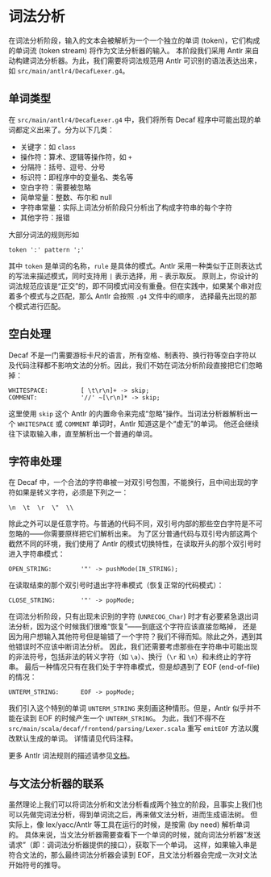 # 词法分析

在词法分析阶段，输入的文本会被解析为一个一个独立的单词 (token)，它们构成的单词流 (token stream) 将作为文法分析器的输入。
本阶段我们采用 Antlr 来自动构建词法分析器。为此，我们需要将词法规范用 Antlr 可识别的语法表达出来，如 `src/main/antlr4/DecafLexer.g4`。

## 单词类型

在 `src/main/antlr4/DecafLexer.g4` 中，我们将所有 Decaf 程序中可能出现的单词都定义出来了。分为以下几类：

- 关键字：如 `class`
- 操作符：算术、逻辑等操作符，如 `+`
- 分隔符：括号、逗号、分号
- 标识符：即程序中的变量名、类名等
- 空白字符：需要被忽略
- 简单常量：整数、布尔和 null
- 字符串常量：实际上词法分析阶段只分析出了构成字符串的每个字符
- 其他字符：报错

大部分词法的规则形如

```text
token ':' pattern ';'
```

其中 `token` 是单词的名称，`rule` 是具体的模式。Antlr 采用一种类似于正则表达式的写法来描述模式，同时支持用 `|` 表示选择，用 `~` 表示取反。
原则上，你设计的词法规范应该是“正交”的，即不同模式间没有重叠。但在实践中，如果某个串对应着多个模式与之匹配，那么 Antlr 会按照 `.g4` 文件中的顺序，
选择最先出现的那个模式进行匹配。

## 空白处理

Decaf 不是一门需要游标卡尺的语言，所有空格、制表符、换行符等空白字符以及代码注释都不影响文法的分析。因此，我们不妨在词法分析阶段直接把它们忽略掉：

```g4
WHITESPACE:         [ \t\r\n]+ -> skip;
COMMENT:            '//' ~[\r\n]* -> skip;
```

这里使用 `skip` 这个 Antlr 的内置命令来完成“忽略”操作。当词法分析器解析出一个 `WHITESPACE` 或 `COMMENT` 单词时，Antlr 知道这是个“虚无”的单词。
他还会继续往下读取输入串，直至解析出一个普通的单词。

## 字符串处理

在 Decaf 中，一个合法的字符串被一对双引号包围，不能换行，且中间出现的字符如果是转义字符，必须是下列之一：

```g4
\n  \t  \r  \"  \\
```

除此之外可以是任意字符。与普通的代码不同，双引号内部的那些空白字符是不可忽略的——你需要原样把它们解析出来。
为了区分普通代码与双引号内部这两个截然不同的环境，我们使用了 Antlr 的模式切换特性，在读取开头的那个双引号时进入字符串模式：

```g4
OPEN_STRING:        '"' -> pushMode(IN_STRING);
```

在读取结束的那个双引号时退出字符串模式（恢复正常的代码模式）：

```g4
CLOSE_STRING:       '"' -> popMode;
```

在词法分析阶段，只有出现未识别的字符 (`UNRECOG_Char`) 时才有必要紧急退出词法分析，因为这个时候我们很难“恢复”——到底这个字符应该直接忽略掉，
还是因为用户想输入其他符号但是输错了一个字符？我们不得而知。除此之外，遇到其他错误时不应该中断词法分析。
因此，我们还需要考虑那些在字符串中可能出现的非法符号，包括非法的转义字符（如 `\a`）、换行（`\r` 和 `\n`）和未终止的字符串。
最后一种情况只有在我们处于字符串模式，但是却遇到了 EOF (end-of-file) 的情况：

```g4
UNTERM_STRING:      EOF -> popMode;
```

我们引入这个特别的单词 `UNTERM_STRING` 来刻画这种情形。但是，Antlr 似乎并不能在读到 EOF 的时候产生一个 `UNTERM_STRING`。
为此，我们不得不在 `src/main/scala/decaf/frontend/parsing/Lexer.scala` 重写 `emitEOF` 方法以魔改默认生成的单词。
详情请见代码注释。

更多 Antlr 词法规则的描述请参见[文档](https://github.com/antlr/antlr4/blob/master/doc/lexer-rules.md)。

## 与文法分析器的联系

虽然理论上我们可以将词法分析和文法分析看成两个独立的阶段，且事实上我们也可以先做完词法分析，得到单词流之后，再来做文法分析，进而生成语法树。
但实际上，像 lex/yacc/Antlr 等工具在运行的时候，是按需 (by need) 解析单词的。
具体来说，当文法分析器需要查看下一个单词的时候，就向词法分析器“发送请求”（即：调词法分析器提供的接口），获取下一个单词。
这样，如果输入串是符合文法的，那么最终词法分析器会读到 EOF，且文法分析器会完成一次对文法开始符号的推导。
